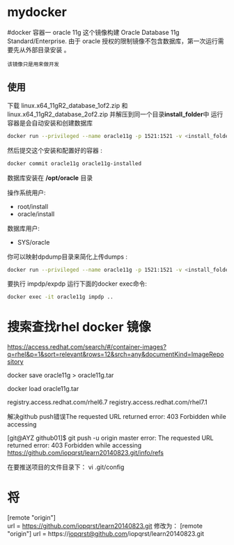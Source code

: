 # mydocker

#docker 容器一 oracle 11g 
 这个镜像构建 Oracle Database 11g Standard/Enterprise. 由于 oracle 授权的限制镜像不包含数据库，第一次运行需要先从外部目录安装 。

``该镜像只是用来做开发``

## 使用
下载 linux.x64_11gR2_database_1of2.zip  和 linux.x64_11gR2_database_2of2.zip 并解压到同一个目录**install_folder**中
运行容器是会自动安装和创建数据库

```sh
docker run --privileged --name oracle11g -p 1521:1521 -v <install_folder>:/install jaspeen/oracle-11g
```
然后提交这个安装和配置好的容器 :
```sh
docker commit oracle11g oracle11g-installed
```

数据库安装在 **/opt/oracle** 目录

操作系统用户:
* root/install
* oracle/install

数据库用户:
* SYS/oracle

你可以映射dpdump目录来简化上传dumps :
```sh
docker run --privileged --name oracle11g -p 1521:1521 -v <install_folder>:/install -v <local_dpdump>:/opt/oracle/dpdump jaspeen/oracle-11g
```
要执行 impdp/expdp 运行下面的docker exec命令:
```sh
docker exec -it oracle11g impdp ..
```

# 搜索查找rhel docker 镜像
https://access.redhat.com/search/#/container-images?q=rhel&p=1&sort=relevant&rows=12&srch=any&documentKind=ImageRepository

docker save oracle11g > oracle11g.tar

docker load oracle11g.tar

registry.access.redhat.com/rhel6.7
registry.access.redhat.com/rhel7.1 


解决github push错误The requested URL returned error: 403 Forbidden while accessing  

[git@AYZ github01]$ git push -u origin master
error: The requested URL returned error: 403 Forbidden while accessing https://github.com/iopqrst/learn20140823.git/info/refs

在要推送项目的文件目录下：
vi .git/config

# 将

[remote "origin"]  
    url = https://github.com/iopqrst/learn20140823.git
修改为：
[remote "origin"]
url = https://iopqrst@github.com/iopqrst/learn20140823.git
